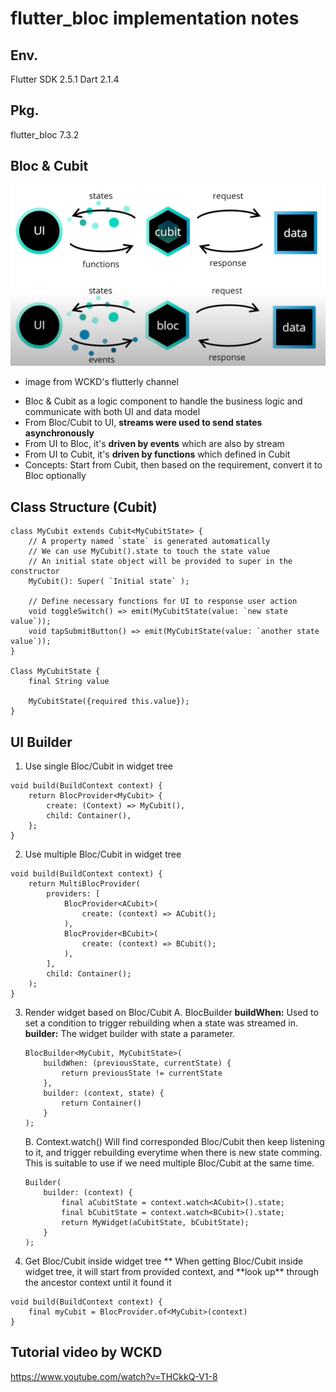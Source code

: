 # flutter_bloc implementation notes

## Env.

Flutter SDK 2.5.1
Dart 2.1.4

## Pkg.

flutter_bloc 7.3.2

## Bloc & Cubit

![image info](./bloc&cubit.png)
* image from WCKD's flutterly channel

- Bloc & Cubit as a logic component to handle the business logic and communicate with both UI and data model
- From Bloc/Cubit to UI, **streams were used to send states asynchronously**
- From UI to Bloc, it's **driven by events** which are also by stream
- From UI to Cubit, it's **driven by functions** which defined in Cubit
- Concepts: Start from Cubit, then based on the requirement, convert it to Bloc optionally

## Class Structure (Cubit)

```
class MyCubit extends Cubit<MyCubitState> {
    // A property named `state` is generated automatically
    // We can use MyCubit().state to touch the state value
    // An initial state object will be provided to super in the constructor
    MyCubit(): Super( `Initial state` );

    // Define necessary functions for UI to response user action
    void toggleSwitch() => emit(MyCubitState(value: `new state value`));
    void tapSubmitButton() => emit(MyCubitState(value: `another state value`));
}

Class MyCubitState {
    final String value

    MyCubitState({required this.value});
}
```

## UI Builder

1. Use single Bloc/Cubit in widget tree

```
void build(BuildContext context) {
    return BlocProvider<MyCubit> {
        create: (Context) => MyCubit(),
        child: Container(),
    };
}
```

2. Use multiple Bloc/Cubit in widget tree

```
void build(BuildContext context) {
    return MultiBlocProvider(
        providers: [
            BlocProvider<ACubit>(
                create: (context) => ACubit();
            ),
            BlocProvider<BCubit>(
                create: (context) => BCubit();
            ),
        ],
        child: Container();
    );
}
```

3. Render widget based on Bloc/Cubit
   A. BlocBuilder
   **buildWhen:** Used to set a condition to trigger rebuilding when a state was streamed in. 
   **builder:** The widget builder with state a parameter. 

   ```
   BlocBuilder<MyCubit, MyCubitState>(
       buildWhen: (previousState, currentState) {
           return previousState != currentState
       },
       builder: (context, state) {
           return Container()
       }
   );
   ```

   B. Context.watch()
   Will find corresponded Bloc/Cubit then keep listening to it, and trigger rebuilding everytime when there is new state comming.
   This is suitable to use if we need multiple Bloc/Cubit at the same time.

   ```
   Builder(
       builder: (context) {
           final aCubitState = context.watch<ACubit>().state;
           final bCubitState = context.watch<BCubit>().state;
           return MyWidget(aCubitState, bCubitState);
       }
   );
   ```

4. Get Bloc/Cubit inside widget tree
   ** When getting Bloc/Cubit inside widget tree, it will start from provided context, and **look up\*\* through the ancestor context until it found it

```
void build(BuildContext context) {
    final myCubit = BlocProvider.of<MyCubit>(context)
}
```

## Tutorial video by WCKD
https://www.youtube.com/watch?v=THCkkQ-V1-8
